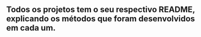 ## Todos os projetos tem o seu respectivo README, explicando os métodos que foram desenvolvidos em cada um.
